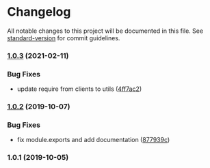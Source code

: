 # Changelog

All notable changes to this project will be documented in this file. See [standard-version](https://github.com/conventional-changelog/standard-version) for commit guidelines.

### [1.0.3](https://github.com/saintedlama/toggl-client/compare/v1.0.2...v1.0.3) (2021-02-11)


### Bug Fixes

* update require from clients to utils ([4ff7ac2](https://github.com/saintedlama/toggl-client/commit/4ff7ac2064ceae5179f3dd669bcc7e4874092e7f))

### [1.0.2](https://github.com/saintedlama/toggl-client/compare/v1.0.1...v1.0.2) (2019-10-07)


### Bug Fixes

* fix module.exports and add documentation ([877939c](https://github.com/saintedlama/toggl-client/commit/877939c))

### 1.0.1 (2019-10-05)
